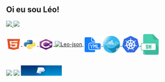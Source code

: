 ## Oi eu sou Léo!
 <div>
  <a href="https://github.com/leosilvasouza">
  <img height="160em" src="https://github-readme-stats.vercel.app/api?username=leosilvasouza&show_icons=true&theme=tokyonight&include_all_commits=true&count_private=true"/>
  <img height="160em" src="https://github-readme-stats.vercel.app/api/top-langs/?username=leosilvasouza&layout=compact&langs_count=7&theme=tokyonight"/>
</div>
 
<div style="display: inline_block"><br>
  <img align="center" alt="Leo-HTML" height="30" width="40" src="https://raw.githubusercontent.com/devicons/devicon/master/icons/html5/html5-original.svg">
  <img align="center" alt="Leo-Python" height="30" width="40" src="https://raw.githubusercontent.com/devicons/devicon/master/icons/python/python-original.svg">
  <img align="center" alt="Leo-HCL" height="30" width="40" src="https://raw.githubusercontent.com/devicons/devicon/master/icons/csharp/csharp-original.svg">
  <img align="center" alt="Leo-json" src="https://img.icons8.com/color/48/000000/json--v1.png">
  <img align="center" alt="Leo-Yaml" src="https://github.com/leosilvasouza/images/blob/main/yml_file_document_icon.png">
  <img align="center" alt="Leo-Docker" src="https://github.com/leosilvasouza/images/blob/main/docker_new_icon.png">
  <img align="center" alt="Leo-Kubernetes" src="https://github.com/leosilvasouza/images/blob/main/kubernetes_icon.png">
 <img align="center" alt="Leo-Shell" src="https://github.com/leosilvasouza/images/blob/main/shell_icon.png">
</div>
  
  ##
 
<div> 
  <a href = "mailto:leonardosilva.souza@yahoo.com.br"><img src="https://img.shields.io/badge/-Gmail-%23333?style=for-the-badge&logo=gmail&logoColor=white" target="_blank"></a>
  <a href="https://www.linkedin.com/in/leonardosilvasouza" target="_blank"><img src="https://img.shields.io/badge/-LinkedIn-%230077B5?style=for-the-badge&logo=linkedin&logoColor=white" target="_blank"></a> 
 <a href="https://www.paypal.com/invoice/est/#34QVZNDYQ46LTT3M" target="_blank"><img src="https://github.com/leosilvasouza/images/blob/main/paypal_new_icon.png" target="_blank"></a> 
  
 
</div>
